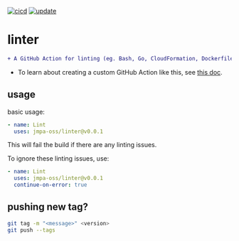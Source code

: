 [![cicd](https://github.com/jmpa-oss/linter/workflows/cicd/badge.svg)](https://github.com/jmpa-oss/linter/actions?query=workflow%3Acicd)
[![update](https://github.com/jmpa-oss/linter/workflows/update/badge.svg)](https://github.com/jmpa-oss/linter/actions?query=workflow%3Aupdate)

# linter

```diff
+ A GitHub Action for linting (eg. Bash, Go, CloudFormation, Dockerfiles, etc)
```

* To learn about creating a custom GitHub Action like this, see [this doc](https://docs.github.com/en/free-pro-team@latest/actions/creating-actions/creating-a-docker-container-action).

## usage

basic usage:

```yaml
- name: Lint
  uses: jmpa-oss/linter@v0.0.1
```

This will fail the build if there are any linting issues.

To ignore these linting issues, use:

```yaml
- name: Lint
  uses: jmpa-oss/linter@v0.0.1
  continue-on-error: true
```

## pushing new tag?

```bash
git tag -m "<message>" <version>
git push --tags
```
